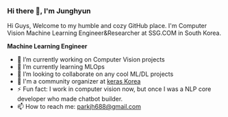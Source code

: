 ### Hi there 👋, I'm Junghyun

Hi Guys, Welcome to my humble and cozy GitHub place. I'm Computer Vision Machine Learning Engineer&Researcher at SSG.COM in South Korea.

**Machine Learning Engineer**
- 🔭 I’m currently working on Computer Vision projects
- 🌱 I’m currently learning MLOps
- 👯 I’m looking to collaborate on any cool ML/DL projects
- 🦄 I'm a community organizer at [keras Korea](https://www.facebook.com/groups/KerasKorea)
- ⚡ Fun fact: I work in computer vision now, but once I was a NLP core developer who made chatbot builder.
- 📫 How to reach me: parkjh688@gmail.com
